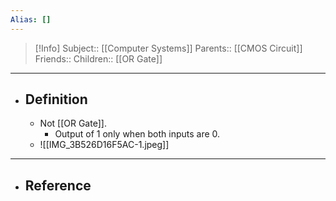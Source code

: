 ```yaml
---
Alias: []
---
```

> [!Info]
> Subject:: [[Computer Systems]]
> Parents:: [[CMOS Circuit]]
> Friends:: 
> Children:: [[OR Gate]]
---
- ## Definition
	- Not [[OR Gate]].
		- Output of 1 only when both inputs are 0.
	- ![[IMG_3B526D16F5AC-1.jpeg]]
---
- ## Reference